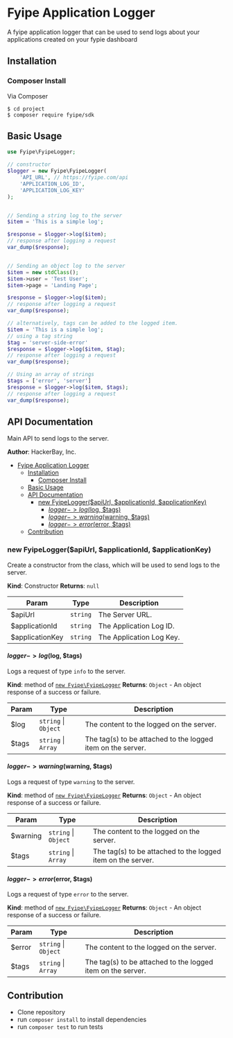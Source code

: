 # Fyipe Application Logger

A fyipe application logger that can be used to send logs about your applications created on your fypie dashboard

## Installation

### Composer Install

Via Composer

```
$ cd project
$ composer require fyipe/sdk
```

<a name="module_api"></a>

## Basic Usage

```php
use Fyipe\FyipeLogger;

// constructor
$logger = new Fyipe\FyipeLogger(
    'API_URL', // https://fyipe.com/api
    'APPLICATION_LOG_ID',
    'APPLICATION_LOG_KEY'
);


// Sending a string log to the server
$item = 'This is a simple log';

$response = $logger->log($item);
// response after logging a request
var_dump($response);


// Sending an object log to the server
$item = new stdClass();
$item->user = 'Test User';
$item->page = 'Landing Page';

$response = $logger->log($item);
// response after logging a request
var_dump($response);

// alternatively, tags can be added to the logged item.
$item = 'This is a simple log';
// using a tag string
$tag = 'server-side-error'
$response = $logger->log($item, $tag);
// response after logging a request
var_dump($response);

// Using an array of strings
$tags = ['error', 'server']
$response = $logger->log($item, $tags);
// response after logging a request
var_dump($response);
```

## API Documentation

Main API to send logs to the server.

**Author**: HackerBay, Inc.

-   [Fyipe Application Logger](#fyipe-application-logger)
    -   [Installation](#installation)
        -   [Composer Install](#composer-install)
    -   [Basic Usage](#basic-usage)
    -   [API Documentation](#api-documentation)
        -   [new FyipeLogger($apiUrl, $applicationId, \$applicationKey)](#new-fyipeloggerapiurl-applicationid-applicationkey)
            -   [$logger->log($log, \$tags)](#logger-loglog-tags)
            -   [$logger->warning($warning, \$tags)](#logger-warningwarning-tags)
            -   [$logger->error($error, \$tags)](#logger-errorerror-tags)
    -   [Contribution](#contribution)

<a name="logger_api--logger"></a>

### new FyipeLogger($apiUrl, $applicationId, \$applicationKey)

Create a constructor from the class, which will be used to send logs to the server.

**Kind**: Constructor
**Returns**: <code>null</code>

| Param            | Type                | Description              |
| ---------------- | ------------------- | ------------------------ |
| \$apiUrl         | <code>string</code> | The Server URL.          |
| \$applicationId  | <code>string</code> | The Application Log ID.  |
| \$applicationKey | <code>string</code> | The Application Log Key. |

#### $logger->log($log, \$tags)

Logs a request of type `info` to the server.

**Kind**: method of [<code>new Fyipe\FyipeLogger</code>](#logger_api--logger)
**Returns**: <code>Object</code> - An object response of a success or failure.

| Param  | Type                                       | Description                                                 |
| ------ | ------------------------------------------ | ----------------------------------------------------------- |
| \$log  | <code>string</code> \| <code>Object</code> | The content to the logged on the server.                    |
| \$tags | <code>string</code> \| <code>Array</code>  | The tag(s) to be attached to the logged item on the server. |

#### $logger->warning($warning, \$tags)

Logs a request of type `warning` to the server.

**Kind**: method of [<code>new Fyipe\FyipeLogger</code>](#logger_api--logger)
**Returns**: <code>Object</code> - An object response of a success or failure.

| Param     | Type                                       | Description                                                 |
| --------- | ------------------------------------------ | ----------------------------------------------------------- |
| \$warning | <code>string</code> \| <code>Object</code> | The content to the logged on the server.                    |
| \$tags    | <code>string</code> \| <code>Array</code>  | The tag(s) to be attached to the logged item on the server. |

#### $logger->error($error, \$tags)

Logs a request of type `error` to the server.

**Kind**: method of [<code>new Fyipe\FyipeLogger</code>](#logger_api--logger)
**Returns**: <code>Object</code> - An object response of a success or failure.

| Param   | Type                                       | Description                                                 |
| ------- | ------------------------------------------ | ----------------------------------------------------------- |
| \$error | <code>string</code> \| <code>Object</code> | The content to the logged on the server.                    |
| \$tags  | <code>string</code> \| <code>Array</code>  | The tag(s) to be attached to the logged item on the server. |

## Contribution

-   Clone repository
-   run `composer install` to install dependencies
-   run `composer test` to run tests
